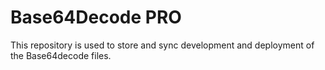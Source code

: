 # Base64Decode PRO
This repository is used to store and sync development and deployment of the Base64decode files. 


